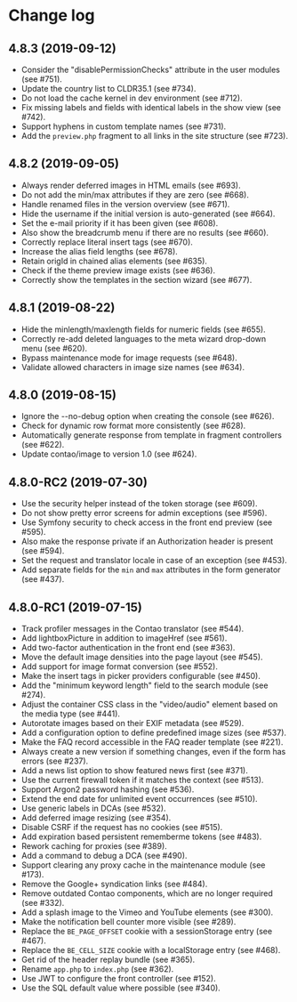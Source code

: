 # Change log

## 4.8.3 (2019-09-12)

 * Consider the "disablePermissionChecks" attribute in the user modules (see #751).
 * Update the country list to CLDR35.1 (see #734).
 * Do not load the cache kernel in dev environment (see #712).
 * Fix missing labels and fields with identical labels in the show view (see #742).
 * Support hyphens in custom template names (see #731).
 * Add the `preview.php` fragment to all links in the site structure (see #723).

## 4.8.2 (2019-09-05)

 * Always render deferred images in HTML emails (see #693).
 * Do not add the min/max attributes if they are zero (see #668).
 * Handle renamed files in the version overview (see #671).
 * Hide the username if the initial version is auto-generated (see #664).  
 * Set the e-mail priority if it has been given (see #608).
 * Also show the breadcrumb menu if there are no results (see #660).
 * Correctly replace literal insert tags (see #670).
 * Increase the alias field lengths (see #678).
 * Retain origId in chained alias elements (see #635).
 * Check if the theme preview image exists (see #636).
 * Correctly show the templates in the section wizard (see #677).

## 4.8.1 (2019-08-22)

 * Hide the minlength/maxlength fields for numeric fields (see #655).
 * Correctly re-add deleted languages to the meta wizard drop-down menu (see #620).
 * Bypass maintenance mode for image requests (see #648).
 * Validate allowed characters in image size names (see #634).

## 4.8.0 (2019-08-15)

 * Ignore the --no-debug option when creating the console (see #626).
 * Check for dynamic row format more consistently (see #628).
 * Automatically generate response from template in fragment controllers (see #622).
 * Update contao/image to version 1.0 (see #624).

## 4.8.0-RC2 (2019-07-30)

 * Use the security helper instead of the token storage (see #609).
 * Do not show pretty error screens for admin exceptions (see #596).
 * Use Symfony security to check access in the front end preview (see #595).
 * Also make the response private if an Authorization header is present (see #594).
 * Set the request and translator locale in case of an exception (see #453).
 * Add separate fields for the `min` and `max` attributes in the form generator (see #437).

## 4.8.0-RC1 (2019-07-15)

 * Track profiler messages in the Contao translator (see #544).
 * Add lightboxPicture in addition to imageHref (see #561).
 * Add two-factor authentication in the front end (see #363).
 * Move the default image densities into the page layout (see #545).
 * Add support for image format conversion (see #552).
 * Make the insert tags in picker providers configurable (see #450).
 * Add the "minimum keyword length" field to the search module (see #274).
 * Adjust the container CSS class in the "video/audio" element based on the media type (see #441).
 * Autorotate images based on their EXIF metadata (see #529).
 * Add a configuration option to define predefined image sizes (see #537).
 * Make the FAQ record accessible in the FAQ reader template (see #221).
 * Always create a new version if something changes, even if the form has errors (see #237).
 * Add a news list option to show featured news first (see #371).
 * Use the current firewall token if it matches the context (see #513).
 * Support Argon2 password hashing (see #536).
 * Extend the end date for unlimited event occurrences (see #510).
 * Use generic labels in DCAs (see #532).
 * Add deferred image resizing (see #354).
 * Disable CSRF if the request has no cookies (see #515).
 * Add expiration based persistent rememberme tokens (see #483).
 * Rework caching for proxies (see #389).
 * Add a command to debug a DCA (see #490).
 * Support clearing any proxy cache in the maintenance module (see #173).
 * Remove the Google+ syndication links (see #484).
 * Remove outdated Contao components, which are no longer required (see #332).
 * Add a splash image to the Vimeo and YouTube elements (see #300).
 * Make the notification bell counter more visible (see #289).
 * Replace the `BE_PAGE_OFFSET` cookie with a sessionStorage entry (see #467).
 * Replace the `BE_CELL_SIZE` cookie with a localStorage entry (see #468).
 * Get rid of the header replay bundle (see #365).
 * Rename `app.php` to `index.php` (see #362).
 * Use JWT to configure the front controller (see #152).
 * Use the SQL default value where possible (see #340).
